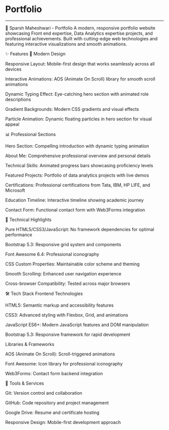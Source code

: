 # Portfolio
<hr/>
🚀 Sparsh Maheshwari - Portfolio
A modern, responsive portfolio website showcasing Front end expertise, Data Analytics expertise projects, and professional achievements. Built with cutting-edge web technologies and featuring interactive visualizations and smooth animations.

✨ Features
🎨 Modern Design

Responsive Layout: Mobile-first design that works seamlessly across all devices

Interactive Animations: AOS (Animate On Scroll) library for smooth scroll animations

Dynamic Typing Effect: Eye-catching hero section with animated role descriptions

Gradient Backgrounds: Modern CSS gradients and visual effects

Particle Animation: Dynamic floating particles in hero section for visual appeal

📊 Professional Sections

Hero Section: Compelling introduction with dynamic typing animation

About Me: Comprehensive professional overview and personal details

Technical Skills: Animated progress bars showcasing proficiency levels

Featured Projects: Portfolio of data analytics projects with live demos

Certifications: Professional certifications from Tata, IBM, HP LIFE, and Microsoft

Education Timeline: Interactive timeline showing academic journey

Contact Form: Functional contact form with Web3Forms integration

🔧 Technical Highlights

Pure HTML5/CSS3/JavaScript: No framework dependencies for optimal performance

Bootstrap 5.3: Responsive grid system and components

Font Awesome 6.4: Professional iconography

CSS Custom Properties: Maintainable color scheme and theming

Smooth Scrolling: Enhanced user navigation experience

Cross-browser Compatibility: Tested across major browsers

🛠️ Tech Stack
Frontend Technologies

HTML5: Semantic markup and accessibility features

CSS3: Advanced styling with Flexbox, Grid, and animations

JavaScript ES6+: Modern JavaScript features and DOM manipulation

Bootstrap 5.3: Responsive framework for rapid development

Libraries & Frameworks

AOS (Animate On Scroll): Scroll-triggered animations

Font Awesome: Icon library for professional iconography

Web3Forms: Contact form backend integration

🔧 Tools & Services

Git: Version control and collaboration

GitHub: Code repository and project management

Google Drive: Resume and certificate hosting

Responsive Design: Mobile-first development approach
